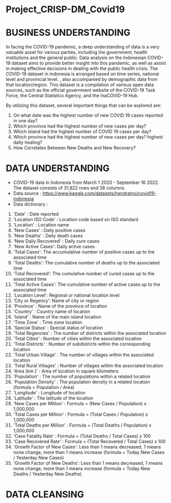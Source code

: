 # Project_CRISP-DM_Covid19

# **BUSINESS UNDERSTANDING**

In facing the COVID-19 pandemic, a deep understanding of data is a very valuable asset for various parties, including the government, health institutions and the general public. Data analysis on the Indonesian COVID-19 dataset aims to provide better insight into this pandemic, as well as assist in making effective decisions in dealing with the public health crisis. The COVID-19 dataset in Indonesia is arranged based on time series, national level and provincial level. , also accompanied by demographic data from that location/region. This dataset is a compilation of various open data sources, such as the official government website of the COVID-19 Task Force, the Central Statistics Agency, and the InaCOVID-19 Hub.

By utilizing this dataset, several important things that can be explored are:
1. On what date was the highest number of new COVID 19 cases reported in one day?
2. Which province had the highest number of new cases per day?
3. Which island had the highest number of COVID 19 cases per day?
4. Which province had the highest number of new cases per day? highest daily healing?
5. How Correlates Between New Deaths and New Recovery?

# **DATA UNDERSTANDING**

- COVID-19 data in Indonesia from March 1 2020 - September 16 2022. The dataset consists of 31,822 rows and 38 columns.
- Data source : https://www.kaggle.com/datasets/hendratno/covid19-indonesia
- Data dictionary :
1. 'Date' : Date reported
2. 'Location ISO Code' : Location code based on ISO standard
3. 'Location' : Location name
4. 'New Cases' : Daily positive cases
5. 'New Deaths' : Daily death cases
6. 'New Daily Recovered' : Daily cure cases
7. 'New Active Cases': Daily active cases
8. 'Total Cases': The accumulative number of positive cases up to the associated time
9. 'Total Deaths': The cumulative number of deaths up to the associated time
10. ‘Total Recovered': The cumulative number of cured cases up to the associated time
11. 'Total Active Cases': The cumulative number of active cases up to the associated time
12. 'Location Level': Regional or national location level
13. ‘City or Regency': Name of city or region
14. 'Province' : Name of the province of location
15. 'Country' : Country name of location
16. 'Island' : Name of the main island location
17. 'Time Zone' : Time zone location
18. 'Special Status' : Special status of location
19. 'Total Regencies' : The number of districts within the associated location
20. 'Total Cities' : Number of cities within the associated location
21. 'Total Districts' : Number of subdistricts within the corresponding location
22. 'Total Urban Village' : The number of villages within the associated location
23. 'Total Rural Villages' : Number of villages within the associated location
24. 'Area (km  )' : Area of location in square kilometers
25. 'Population' : The number of populations within a related location
26. 'Population Density' : The population density in a related location (formula = Population / Area)
27. 'Longitude' : Longitude of location
28. 'Latitude' : The latitude of the location
29. 'New Cases per Million' : Formula = (New Cases / Population) x 1,000,000
30. 'Total Cases per Million' : Formula = (Total Cases / Population) x 1,000,000
31. 'Total Deaths per Million' : Formula = (Total Deaths / Population) x 1,000,000
32. 'Case Fatality Rate' : Formula = (Total Deaths / Total Cases) x 100
33. 'Case Recovered Rate' : Formula = (Total Recovered / Total Cases) x 100
34. 'Growth Factor of New Cases': Less than 1 means decreased, 1 means none change, more than 1 means increase (formula = Today New Cases / Yesterday New Cases)
35. 'Growth Factor of New Deaths': Less than 1 means decreased, 1 means none change, more than 1 means increase (formula = Today New Deaths / Yesterday New Deaths)

# DATA CLEANSING
